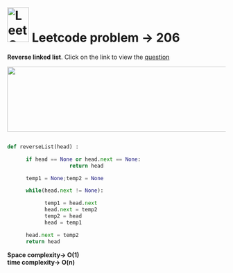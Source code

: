 #  <img src="https://leetcode.com/_next/static/images/logo-ff2b712834cf26bf50a5de58ee27bcef.png" alt="LeetCode Logo" width="50" height="80"> Leetcode problem -> 206

**Reverse linked list**. Click on the link to view the [question](https://leetcode.com/problems/reverse-linked-list/description/)  

<img src="https://media.giphy.com/media/coxQHKASG60HrHtvkt/giphy.gif?cid=790b76116dksp1lj18yfvjqxe22lrdsdqmpcxcmjldsmb1dx&ep=v1_gifs_search&rid=giphy.gif&ct=g" height="150" width="1000">  

```python

def reverseList(head) :

      if head == None or head.next == None:
                    return head

      temp1 = None;temp2 = None

      while(head.next != None):

            temp1 = head.next
            head.next = temp2
            temp2 = head
            head = temp1

      head.next = temp2
      return head
```

**Space complexity-> O(1)**  
**time complexity-> O(n)**

